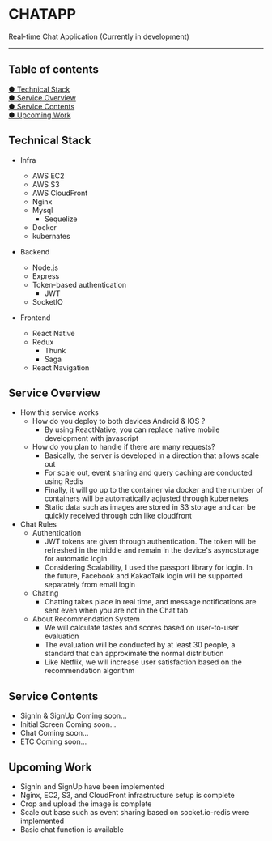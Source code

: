# CHATAPP

Real-time Chat Application (Currently in development)

----

## Table of contents

[● Technical Stack](#Technial-Stack)  
[● Service Overview](#Service-Overview)  
[● Service Contents](#Service-Contents)  
[● Upcoming Work](#Upcoming-Work)  

## Technical Stack

* Infra
  * AWS EC2
  * AWS S3
  * AWS CloudFront
  * Nginx
  * Mysql
    * Sequelize
  * Docker
  * kubernates

* Backend
  * Node.js
  * Express
  * Token-based authentication
    * JWT
  * SocketIO

* Frontend
  * React Native
  * Redux
    * Thunk
    * Saga
  * React Navigation

## Service Overview

* How this service works
  * How do you deploy to both devices Android & IOS ?
    * By using ReactNative, you can replace native mobile development with javascript
  * How do you plan to handle if there are many requests?
    * Basically, the server is developed in a direction that allows scale out
    * For scale out, event sharing and query caching are conducted using Redis
    * Finally, it will go up to the container via docker and the number of containers will be automatically adjusted through kubernetes
    * Static data such as images are stored in S3 storage and can be quickly received through cdn like cloudfront
* Chat Rules
  * Authentication
    * JWT tokens are given through authentication. The token will be refreshed in the middle and remain in the device's asyncstorage for automatic login
    * Considering Scalability, I used the passport library for login. In the future, Facebook and KakaoTalk login will be supported separately from email login
  * Chating
    * Chatting takes place in real time, and message notifications are sent even when you are not in the Chat tab
  * About Recommendation System
    * We will calculate tastes and scores based on user-to-user evaluation
    * The evaluation will be conducted by at least 30 people, a standard that can approximate the normal distribution
    * Like Netflix, we will increase user satisfaction based on the recommendation algorithm

## Service Contents

* SignIn & SignUp
  Coming soon...
* Initial Screen
  Coming soon...
* Chat
  Coming soon...
* ETC
  Coming soon...

## Upcoming Work

* SignIn and SignUp have been implemented
* Nginx, EC2, S3, and CloudFront infrastructure setup is complete
* Crop and upload the image is complete
* Scale out base such as event sharing based on socket.io-redis were implemented
* Basic chat function is available
